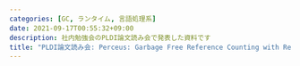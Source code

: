 ```yaml
---
categories: [GC, ランタイム, 言語処理系]
date: 2021-09-17T00:55:32+09:00
description: 社内勉強会のPLDI論文読み会で発表した資料です
title: "PLDI論文読み会: Perceus: Garbage Free Reference Counting with Reuse"
---
```

<section data-markdown
    data-separator="\n===\n"
    data-vertical="\n---\n"
    data-notes="^Note:">
<script type="text/template">
# PLDI論文読み会: Perceus: Garbage Free Reference Counting with Reuse
----------------------
社内勉強会
<!-- .slide: class="center" -->
===
# About Me
---------
![κeenのアイコン](/images/kappa2_vest.png) <!-- .element: style="position:absolute;right:0;z-index:-1" width="20%" -->

* κeen
* [@blackenedgold](https://twitter.com/blackenedgold)
* GitHub: [KeenS](https://github.com/KeenS)
* GitLab: [blackenedgold](https://gitlab.com/blackenedgold)
* [Idein Inc.](https://idein.jp/)のエンジニア
* Lisp, ML, Rust, Shell Scriptあたりを書きます

===
# 概要
（[高速で論文がバリバリ読める落合先生のフォーマットがいい感じだったのでメモ - 書架とラフレンツェ](https://lafrenze.hatenablog.com/entry/2015/08/04/120205)）
<!-- .slide: class="center" -->

===
# 概要
## どんなもの？

参照カウントのdup/dropを挿入するすごいアルゴリズム

===
# 概要
## 先行研究と比べてどこがすごい？

* ゴミが発生しない
* メモリの開放/確保を短絡して再利用ができる
  + 再利用を保証できる
    + Functional but In-Placeという書き方ができるようになる
* 参照カウントを形式化して今回のアルゴリズムの正当性を証明した
* （遅いと言われる参照カウントながら）他のメモリ管理システムと同等の速度が出る

===
# 概要
## 技術や手法のキモはどこ？

* 参照カウントの操作（dup/drop）を明示的に扱うことでメモリ操作の最適化ができるようにした
* 参照カウントのdup/dropをゴミが発生した箇所に正確に挿入する、線型論理に似た形式的な規則（アルゴリズム）を開発した。
* 変数環境に線形環境と借用環境を用意し、それら不変条件を維持しながらdup/dropを挿入するようにしてby constructionで正しく変換した

===
# 概要
## どうやって有効だと検証した？

* 健全性（必要なデータが破棄されないこと）→証明
* 正確性（計算の途中でゴミが発生しないこと）→証明
  + 正当性（最終的にゴミがないこと）よりも強い
* パフォーマンス/メモリ使用量→Kokaという言語に実装していくつかの言語とベンチマークを比較した

===
# 概要
## 議論はある？

* 参照カウントの循環参照問題には対応できていない。
  + ただし入っているのが関数型言語で可変参照を使わない限りcycleは起きないので大きな問題にはなってない
  + 例えばswiftなどでもcycle collectionはないがうまくやっている。


===
# 概要
## 次に読むべき論文は？

* Sebastian Ullrich and Leonardo de Moura. Counting immutable beans – reference counting optimized for purely functional programming. In Proceedings of the 31st symposium on Implementation and Application of Functional Languages (IFL’19), September 2019.
  + 参考にしたLean言語について
* Phillip Wadler. Linear types can change the world! In Programming
Concepts and Methods, 1990.
  + 線形型について

===
# 1. Introduction

* 参照カウントは手軽に実装できてメモリ負荷も低いけど最近は下火
* 静的な保証の強い言語で効率的な参照カウントを目指す
  + Leanに実装された参照カウントのアイディアを一般化してKokaで扱う
  + Lean（定理証明支援系）とは違い、Kokaには例外などがある

===
# やったこと

* ゴミが出ない参照カウントをする
* 正確な参照カウントにより最適化ができることを示す
  + ※論文中では具体的なアルゴリズムは示されていない
* 特定の書き方でin-placeな更新になることを保証する
  + それによりFBIPというパラダイムが可能にる
  + TCOにより関数だけでループが書けるようになるのに似てる
* $\lambda^1$ という計算体系を提案し参照カウントを定式化する
* PerceusというKoka言語に搭載されているアルゴリズムを提案する
* Kokaに実装されたPerceusを他のメモリ管理システムとベンチマーク比較する

===

# 2. Overview

* 参照カウントには3つの問題がある
  * 並行性
  * 正確性
  * 循環参照
* 積極評価で関数型で不変なデータ型でで強い静的型付きでエフェクトシステムのある言語という設定でアプローチする

===
## 2.1 Types and Effects

* Kokaでやるよ
* 例外やasync/awaitみたいに関数を最後まで実行しないやつはコンパイラが変換して消してくれるよ
  + 関数末尾に書いたdropが呼ばれないみたいなのは気にしなくてよくなる
* コンパイルするとC11になってランタイム不要で動く

===
## 2.2 Precise Reference Counting

* よくある手法（Rustなど）だと中間にゴミが出るよ

```
fun foo() {
  val xs = list(1,1000000)
  // ここでxsを開放したい
  val ys = map(xs, inc)
  print(ys)
  drop(xs)
  drop(ys)
}
```

===

## 例: map

```
fun map( xs : list ⟨a⟩, f : a -> e b ) : e list ⟨b⟩ {
  match(xs) {
    Cons(x,xx) -> Cons(f(x), map(xx,f))
    Nil        -> Nil
} }
```

===
## 例: map

dup/dropが多い

```
fun map( xs, f ) {
  match(xs) {
  Cons(x,xx) {
    dup(x); dup(xx); drop(xs)
    Cons(dup(f)(x), map(xx, f))
  }
  Nil { drop(xs); drop(f); Nil }
} }
```

===

## 2.3 Drop Specialization

dropのis-uniqueをまとめたい

```
fun drop( x ) {
  if (is-unique(x)) then drop children of x; free(x)
  else decref(x) }
```

===
## 例: map

```
fun map( xs, f ) {
  match(xs) {
    Cons(x,xx) {
      dup(x); dup(xx)
      if (is-unique(xs))
        then drop(x); drop(xx); free(xs)
        else decref(xs)
      Cons( dup(f)(x), map(xx, f))
    }
    Nil { drop(xs); drop(f); Nil }
} }
```

===
## 例: map

dup→dropをfusionできる

```
fun map( xs, f ) {
  match(xs) {
    Cons(x,xx) {
      if (is-unique(xs))
        then free(xs)
        else dup(x); dup(xx); decref(xs)
      Cons( dup(f)(x), map(xx, f))
    }
    Nil { drop(xs); drop(f); Nil }
} }
```


===

## 2.4 Reuse Analysis

* カウントが1のときにdropして再度コンストラクタで構築するのがもったいない
* →カウントが1ならdropせずにメモリに上書きする

```
fun Cons@ru(x, xx) {
  if (ru!=NULL)
  then { ru->head := x; ru->tail := xx; ru } // in-place
  else Cons(x,xx)                            // malloc’d
}
```

===
## 例: map

```
fun map( xs, f ) {
  match(xs) {
  Cons(x,xx) {
    dup(x); dup(xx);
    val ru = drop-reuse(xs)
    Cons@ru(dup(f)(x), map(xx, f))
  }
  Nil { drop(xs); drop(f); Nil }
} }
```

===
## 例: map

さっきまでの最適化も併用できる

```
fun map( xs, f ) {
  match(xs) {
  Cons(x,xx) {
    val ru = if (is-unique(xs))
             then &xs
             else dup(x); (dup xx);
                  decref(xs); NULL
    Cons@ru(dup(f)(x), map(xx, f))
  }
  Nil { drop(xs); drop(f); Nil }
} }
```

===

## 2.5 Reuse Specialization

* reuseするときにフィールドの一部しか変わらないならそこだけ変更するよ

===

## 2.6 A New Paradigm: Functional but In-Place (FBIP)

* （コード例がでてきて長い）
* パターンマッチして即同じ大きさのデータを作り直す系の操作をデータがユニークならin-placeにできる
  + → それに依拠することで新しい書き方が生まれるのでは

===

`tmap` が末尾再帰でないのでスタックは使う

```
type tree {
  Tip
  Bin(left: tree, value : int, right: tree )
}
fun tmap(t : tree, f : int -> int ) : tree {
  match(t) {
    Bin(l,x,r) -> Bin(tmap(l,f), f(x), tmap(r,f) )
    Tip -> Tip
} }
```

===

Fig. 3
tmapが末尾再帰だしreuseされてるのでin-placeになってる

```
type visitor {
  Done
  BinR(right:tree, value : int, visit : visitor )
  BinL(left:tree, value : int, visit : visitor )
}
type direction { Up; Down }
fun tmap(f : int -> int, t : tree,
  visit : visitor, d : direction ) : tree {
  match(d) {
    Down -> match(t) {       // going down a left spine
      Bin(l,x,r) -> tmap(f,l,BinR(r,x,visit),Down) // A
      Tip -> tmap(f,Tip,visit,Up)                  // B
    }
    Up -> match(visit) { // go up through the visitor
      Done -> t                                    // C
      BinR(r,x,v) -> tmap(f,r,BinL(t,f(x),v),Down) // D
      BinL(l,x,v) -> tmap(f,Bin(l,x,t),v,Up)       // E
} } }
```


===

## 2.7 Static Guarantees and Language Features
今回の前提となる機能について

* 2.7.1 Non-Linear Control Flow
  + 例外やasync/awaitはコンパイル時に潰せる
* 2.7.2 Concurrent Execution
  + 並行な実行はどの値が共有されてるか静的に分かる前提
  + でないと実行の50%くらいがリファレンスカウントの同期を取る操作に使われるという調査もある

===

## 2.7 Static Guarantees and Language Features
今回の前提となる機能について2

* 2.7.3 Mutation
  + 可変な参照はあまり使われない+共有される場合は分かる
  + dropの挿入に注意が必要（double-CASとかが必要になる）
* 2.7.4 Cycles
  + ほとんど発生しない前提
  + 可変参照はヤバいけどあんまり使われないよ

===

# 3. A Linear Resource Calculus

* $\lambda^1$ という計算を提案する。
* 線型論理にちょっと似てる。

```
syntax -> derivation --> standard semantics
     |               \-> heap semantics
      \-> syntax driven derivation
          (= Perceus)
```

===

## 3.1 Syntax

Fig. 4

* 灰背景の式はderivationで作られる
* 変数環境に $\Delta$ と $\Gamma$ があって多重集合
* $\lambda^{ys}\ x. e$ はクロージャ（$ys$ をキャプチャする）

===

## 3.2 The Linear Resource Calculus
Fig. 5

* 環境の値は丁度一度使う。例えば2回使う変数はdupをはさむ。1回も使わない変数はdropする
* $\lambda\ x y. x$ は $\lambda\ x y. \mathbf{drop}\ y; x$
* $\Delta$ は借用環境、 $\Gamma$ は線型環境。

Note:

[VAR] 線型環境は空じゃないといけない
[DUP] $x \in \Delta, \Gamma$ （つまり既にxが使われている）かつ環境にxがある（=xが2回以上使われてる）ならdupする
[DROP] 余計な変数はdropする
[APP] $e1\ e2$ をe1を先に評価するので $Gamma_1$ は $e1$ しか使えず、$\Gamma_2$ はe1で借用できる
[LAM] 全ての線型変数をキャプチャする
[BIND], [BIND], [CON] あんまコメントなし


===

## 例 借用環境が生きるケース
<!-- .slide: class="left" -->

$\lambda\ f g x. (f\ x)\ (g\ x)$を変換することを考える。  
借用がないと$\lambda\ f g x. \mathbf{dup}\ x;(f\ x)\ (g\ x)$になる。  
借用に入れとくと実際に使う（VAR、LAM、MATCH）直前にDUPをはさめる。  
$\lambda\ f g x.(f\ (\mathbf{dup}\ x; x))\ (g\ x)$

===
## 補題
<!-- .slide: class="left" -->

$\lceil e\rceil$でeからdropとdupを除いたものとする。

Lemma 1 (この変換は元の式にdup/dropを挟むだけである)  
$\Delta \| \Gamma \vdash e \rightsquigarrow e'$ ならば $e = \lceil e' \rceil$   
証明: 自明

===

## 3.3 Semantics

* Fig.6 に普通の意味論（普通のとは）
* Fig.7 にヒープの意味論がある
* 定理1 ヒープ意味論は健全
* 定理2 評価の途中にヒープにある値は全てreachableである
  + ただし可変参照を入れると循環になる可能性がある
* 略

Note:

ヒープセマンティクスは
(lam), (con) gensymしてヒープに変数を保存し、その変数を返す
(app), (match) でgensymした変数をdropする
(dup), (drop) 値のリファレンスカウント増減
(dlam), (dcon) 複合型のデストラクタ

===
## 3.3 Semantics

これでとりあえず正しくはなるが、dropが遅いケースもある。

$y \mapsto ^1 () | (\lambda x. x) (\mathbf{drop} y; ())$

など。dropそのものがreachableの定義に入っているので不要になるタイミングより遅くdropしても正しいことになってしまう。

===

## 3.4 Perceus
Fig. 8

* （ふつうの）derivationと似たやつ。ただし4つの不変条件をby constructionで維持する
  1. 借用と線形は排他
  2. $\Gamma$ にはexpressionに必要な変数しかない
  3. expressionに必要な変数は$\Delta$と$\Gamma$でカバーできる
  4. （$\Delta$と$\Gamma$は多重集合だが）多重度を1にする


Note:

[SVAR] 変化なし
[SVAR-DUP] 借用してる変数のみdupするように
[SAPP], [SBIND], [SCON] 不変条件を守るためになんかややこしい式に
[SLAM] 借用してる変数だけをdupするように
[SLAM-DROP], [SBIND-DROP], [SMATCH] 使ってない変数はすぐさまdropするように

===
## 定理（Perceusは健全）
Theorem 3  
$ \Delta \| \Gamma \vdash_s e \rightsquigarrow e'$ ならば $\Delta \| \Gamma \vdash e \rightsquigarrow e'$  
証明: Appendix D.4 ※逆は成り立たない

===
## 逆の反例

例えば $(\mathbf{val}\ y = C_0; (\lambda x. x)\ (\mathbf{drop}\ y; C_1))$ は $\vdash$ なら導出できる

```
                       ----------- [VAR]                --------------- [CON]
                       x |- x to x                      ∅ |- C_1 to C_1
                       ------------------------- [LAM]  ------------------------- [DROP]
                       ∅ |- (λ x. x) to (λ x. x)        y |- C_1 to (drop y; C_1)
-------------- [CON]  ------------------------------------------------------------ [APP]
∅ |- C_0 -> C_0        y |- (λ x. x) C_1 -> (λ x. x) (drop y; C_1)
------------------------------------------------------------------------ [BIND]
∅ |- (val y = C_0; (λ x. x) C_1) -> (val y = C_0; (λ x. x) (drop y; C_1))
```

が、$\vdash_s$はSBIND-DROPにいくので  
$(\mathbf{val}\ y = C_0; \mathbf{drop}\ y; (\lambda x. x)\ C_1)$にしかいけない

===
## 定理（Perceusはgarbage free）

Theorem 4 dup/drop以外の場面ではpreciseかつgarbage free
dup/dropを除去した式でもreachableなのでprecise

やっぱり可変参照があるとor in cycleの言明が入る

===

# 4. Benchmark
対象

* Koka:（perceusを実装している言語、C->ネイティブコードにコンパイルされる）
* Koka no-opt:（Overviewで紹介した最適化をしてないやつ）
  + この論文のベンチマークとしてはこっちの方が適切
* OCaml: Stop the worldする世代別コレクタminorだとcopying GCでmajorだとtracing
  + 一般論としてStWするよりはしない方がいい
  + Kokaのほぼ直訳で実装
* Haskell: 多世代別GC。最適化がすごいことで有名
  + Kokaのほぼ直訳だがstrictnessのアノテーションをつけた

===
# 4. Benchmark
対象

* Swift 参照カウントする処理系代表
  + だいたい直訳だがtail callはループに直した
* Java G1GC（参照カウントと同じく）low latencyを謳う
  + Swiftからの直訳
* C++
  + 手動メモリ管理のベースラインとして。
  + 挙動は微妙に違う。

===
# 4. Benchmark
ベンチマーク

* 中規模で非自明でメモリにストレスをかけるタイプ。
* rbtree: 赤黒木への4200万アイテムの挿入
* rbtree-ck: rbtreeと似ているが、5回に1回の結果を保存
  + subtreeの共有をするのでGCへの影響が大きい
* deriv: 記号微分
* nqueens: n-queens問題のサイズ13の結果をリストに保存（してその長さを返す）。
  + 子問題の結果を多数共有する
* cfold: 簡単な計算式の定数畳み込み
* [コード](https://github.com/koka-lang/koka/tree/master/test/bench)

===
## 結果

* Fig.9に結果（Appendix Bに詳細な結果がある）
* 10回の平均でKokaを1として何倍になるかを実行時間と最大物理メモリ使用量（rss）で計測

===
## 解釈
* KokaはC++のstd::mapに肉薄する速度（Kokaは関数型、C++はin-place）
  + C++は16byteアラインされたメモリが必要だがKokaは8byteアラインで済むから？
* rbtreeではKokaとKoka-no-optで2倍差がついてるから最適化大事

===
## 解釈
* それ以外（メモリ共有のある計算）では最適化があんまり効いてない。
  + そもそもメモリ共有がないケースの最適化だからそれはそう
* garbage freeを標榜してる以上全てのケースでメモリ最適でありたかったけどderivでOCamlに負けてる
  + メモリ以外の最適化（case of case）によりアロケーションが減ってそうだった
  + not (yet) implemented in Kokaなので実装されると改善されるかも


===

# 5. Related Work

* Leanの参照カウントに似てる
  + reuse specializationとLean以外の言語に一般化した点が違う。
  + 参照カウントを形式化して
* メモリの再利用やdup/dropを明示的に使ってメモリ使用を最適化する手法はいくつか先行研究がある
  + 配列の更新の最適化が注目されていた。Kokaにはいるかも。なんかBTreeっぽいやつ作ればいけるっしょ

===

# 5. Related Work

* $\lambda^1$ はだいたい線形論理がベースになっている。ただし線形型は静的にカウントするがこっちは動的にカウントする。
  + 線形型のヒープセマンティクスとして静的にメモリ保証するものや動的にメモリ保証するものなどがある
* Swiftは参照カウントでreuse-analysisをしないが、そもそも可変性を許容するのであんまり関係なさそう
* これは静的に参照カウントの操作を減らすが、逆に動的に参照カウントをどうにかするシステムもある
  + 参照カウントの操作をサボって定期的にスタックを走査してカウントを合わせる

===

# 6. Conclusion

* 正確かつreuseとspecializationをする参照カウントシステムのPerceusを提示した
* $\lambda^1$計算を提案した
* Kokaに実装しており、既存のメモリ管理システムと肩を並べる程度の速度がある
* 将来は循環参照問題や借用などに取り組みたい


</script>
</section>
